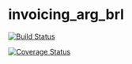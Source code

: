 # invoicing_arg_brl

[![Build Status](https://travis-ci.com/evbeda/invoicing_arg_brl.svg?branch=master)](https://travis-ci.com/evbeda/invoicing_arg_brl)

[![Coverage Status](https://coveralls.io/repos/github/evbeda/invoicing_arg_brl/badge.svg?branch=master)](https://coveralls.io/github/evbeda/invoicing_arg_brl?branch=master)